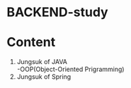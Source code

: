 # BACKEND-study<br/><br/>Content
1. Jungsuk of JAVA<br/>-OOP(Object-Oriented Prigramming)
2. Jungsuk of Spring<br/>
